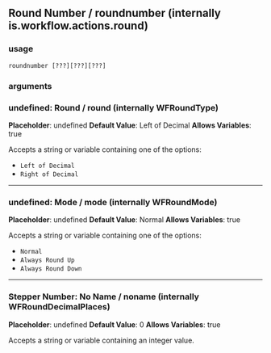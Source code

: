 
## Round Number / roundnumber (internally is.workflow.actions.round)

### usage
`roundnumber [???][???][???]`

### arguments
### undefined: Round / round (internally WFRoundType)
**Placeholder**: undefined
**Default Value**: Left of Decimal
**Allows Variables**: true


Accepts a string 
or variable
containing one of the options:

- `Left of Decimal`
- `Right of Decimal`
---
### undefined: Mode / mode (internally WFRoundMode)
**Placeholder**: undefined
**Default Value**: Normal
**Allows Variables**: true


Accepts a string 
or variable
containing one of the options:

- `Normal`
- `Always Round Up`
- `Always Round Down`
---
### Stepper Number: No Name / noname (internally WFRoundDecimalPlaces)
**Placeholder**: undefined
**Default Value**: 0
**Allows Variables**: true


Accepts a string 
or variable
containing an integer value.
